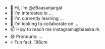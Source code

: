 - 👋 Hi, I’m @zBaasanjargal
- 👀 I’m interested in ...
- 🌱 I’m currently learning ...
- 💞️ I’m looking to collaborate on ...
- 📫 How to reach me instagram:@baaska.rk
- 😄 Pronouns: ...
- ⚡ Fun fact: 196cm

<!---
zBaasanjargal/zBaasanjargal is a ✨ special ✨ repository because its `README.md` (this file) appears on your GitHub profile.
You can click the Preview link to take a look at your changes.
--->
